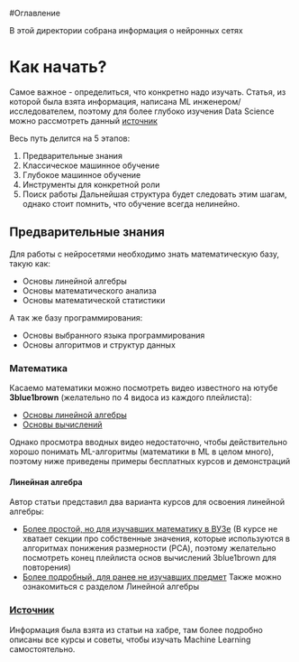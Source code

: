 #Оглавление 

В этой директории собрана информация о нейронных сетях

# Как начать?
Самое важное - определиться, что конкретно надо изучать. Статья, из которой была взята информация, написана ML инженером/исследователем, поэтому для более глубоко изучения Data Science можно рассмотреть данный [источник](https://vas3k.club/post/9904/)

Весь путь делится на 5 этапов:
1. Предварительные знания
2. Классическое машинное обучение
3. Глубокое машинное обучение
4. Инструменты для конкретной роли
5. Поиск работы
Дальнейшая структура будет следовать этим шагам, однако стоит помнить, что обучение всегда нелинейно.
## Предварительные знания
Для работы с нейросетями необходимо знать математическую базу, такую как:
* Основы линейной алгебры
* Основы математического анализа
* Основы математической статистики

А так же базу программирования:
* Основы выбранного языка программирования
* Основы алгоритмов и структур данных
### Математика
Касаемо математики можно посмотреть видео известного на ютубе **3blue1brown** (желательно по 4 видоса из каждого плейлиста):
* [Основы линейной алгебры](https://www.youtube.com/playlist?list=PLZHQObOWTQDPD3MizzM2xVFitgF8hE_ab)
* [Основы вычислений](https://www.youtube.com/playlist?list=PLZHQObOWTQDMsr9K-rj53DwVRMYO3t5Yr)

Однако просмотра вводных видео недостаточно, чтобы действительно хорошо понимать ML-алгоритмы (математики в ML в целом много), поэтому ниже приведены примеры бесплатных курсов и демонстраций
#### Линейная алгебра
Автор статьи представил два варианта курсов для освоения линейной алгебры:
* [Более простой, но для изучавших математику в ВУЗе](https://stepik.org/course/2461) (В курсе не хватает секции про собственные значения, которые используются в алгоритмах понижения размерности (PCA), поэтому желательно посмотреть конец плейлиста основ вычислений 3blue1brown для повторения)
* [Более подробный, для ранее не изучавших предмет](https://www.khanacademy.org/math/linear-algebra)
Также можно ознакомиться с разделом Линейной алгебры 
### [Источник](https://habr.com/ru/articles/774844/)
Информация была взята из статьи на хабре, там более подробно описаны все курсы и советы, чтобы изучать Machine Learning самостоятельно.
